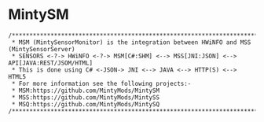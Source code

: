 # MintySM

	/***************************************************************************************************************
	 * MSM (MintySensorMonitor) is the integration between HWiNFO and MSS (MintySensorServer)
	 * SENSORS <-?-> HWiNFO <-?-> MSM[C#:SHM] <--> MSS[JNI:JSON] <--> API[JAVA:REST/JSOM/HTML]
	 * This is done using C# <-JSON-> JNI <--> JAVA <--> HTTP(S) <--> HTML5
	 * For more information see the following projects:-
	 * MSM:https://github.com/MintyMods/MintySM
	 * MSS:https://github.com/MintyMods/MintySS
	 * MSQ:https://github.com/MintyMods/MintySQ
	/***************************************************************************************************************/
